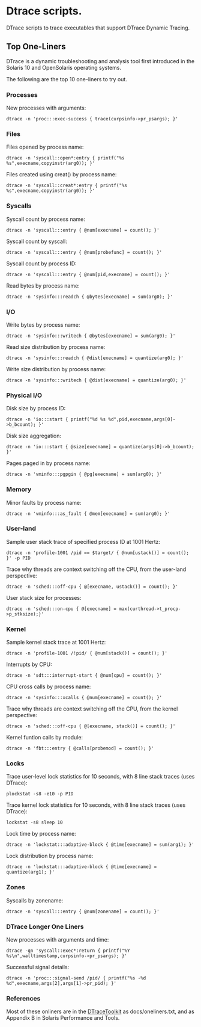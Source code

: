 # Dtrace scripts.

DTrace scripts to trace executables that support DTrace Dynamic Tracing.

## Top One-Liners

DTrace is a dynamic troubleshooting and analysis tool first introduced in the Solaris 10 and OpenSolaris operating systems.

The following are the top 10 one-liners to try out.

### Processes

New processes with arguments:

    dtrace -n 'proc:::exec-success { trace(curpsinfo->pr_psargs); }'

### Files

Files opened by process name:

    dtrace -n 'syscall::open*:entry { printf("%s %s",execname,copyinstr(arg0)); }'

Files created using creat() by process name:

    dtrace -n 'syscall::creat*:entry { printf("%s %s",execname,copyinstr(arg0)); }'

### Syscalls

Syscall count by process name:

    dtrace -n 'syscall:::entry { @num[execname] = count(); }'

Syscall count by syscall:

    dtrace -n 'syscall:::entry { @num[probefunc] = count(); }'

Syscall count by process ID:

    dtrace -n 'syscall:::entry { @num[pid,execname] = count(); }'

Read bytes by process name:

    dtrace -n 'sysinfo:::readch { @bytes[execname] = sum(arg0); }'

### I/O

Write bytes by process name:

    dtrace -n 'sysinfo:::writech { @bytes[execname] = sum(arg0); }'

Read size distribution by process name:

    dtrace -n 'sysinfo:::readch { @dist[execname] = quantize(arg0); }'

Write size distribution by process name:

    dtrace -n 'sysinfo:::writech { @dist[execname] = quantize(arg0); }'

### Physical I/O

Disk size by process ID:

    dtrace -n 'io:::start { printf("%d %s %d",pid,execname,args[0]->b_bcount); }'

Disk size aggregation:

    dtrace -n 'io:::start { @size[execname] = quantize(args[0]->b_bcount); }'

Pages paged in by process name:

    dtrace -n 'vminfo:::pgpgin { @pg[execname] = sum(arg0); }'

### Memory

Minor faults by process name:

    dtrace -n 'vminfo:::as_fault { @mem[execname] = sum(arg0); }'

### User-land

Sample user stack trace of specified process ID at 1001 Hertz:

    dtrace -n 'profile-1001 /pid == $target/ { @num[ustack()] = count(); }' -p PID

Trace why threads are context switching off the CPU, from the user-land perspective:

    dtrace -n 'sched:::off-cpu { @[execname, ustack()] = count(); }'

User stack size for processes:

    dtrace -n 'sched:::on-cpu { @[execname] = max(curthread->t_procp->p_stksize);}'

### Kernel

Sample kernel stack trace at 1001 Hertz:

    dtrace -n 'profile-1001 /!pid/ { @num[stack()] = count(); }'

Interrupts by CPU:

    dtrace -n 'sdt:::interrupt-start { @num[cpu] = count(); }'

CPU cross calls by process name:

    dtrace -n 'sysinfo:::xcalls { @num[execname] = count(); }'

Trace why threads are context switching off the CPU, from the kernel perspective:

    dtrace -n 'sched:::off-cpu { @[execname, stack()] = count(); }'

Kernel funtion calls by module:

    dtrace -n 'fbt:::entry { @calls[probemod] = count(); }'

### Locks

Trace user-level lock statistics for 10 seconds, with 8 line stack traces (uses DTrace):

    plockstat -s8 -e10 -p PID

Trace kernel lock statistics for 10 seconds, with 8 line stack traces (uses DTrace):

    lockstat -s8 sleep 10

Lock time by process name:

    dtrace -n 'lockstat:::adaptive-block { @time[execname] = sum(arg1); }'

Lock distribution by process name:

    dtrace -n 'lockstat:::adaptive-block { @time[execname] = quantize(arg1); }'

### Zones

Syscalls by zonename:

    dtrace -n 'syscall:::entry { @num[zonename] = count(); }'

### DTrace Longer One Liners

New processes with arguments and time:

    dtrace -qn 'syscall::exec*:return { printf("%Y %s\n",walltimestamp,curpsinfo->pr_psargs); }'

Successful signal details:

    dtrace -n 'proc:::signal-send /pid/ { printf("%s -%d %d",execname,args[2],args[1]->pr_pid); }'

### References

Most of these onliners are in the [DTraceToolkit](http://www.solarisinternals.com/wiki/index.php/DTraceToolkit) as docs/oneliners.txt, and as Appendix B in Solaris Performance and Tools.
